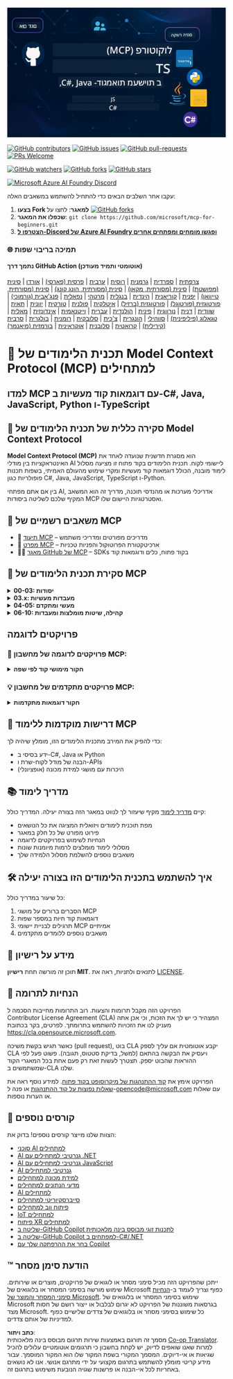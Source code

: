 <!--
CO_OP_TRANSLATOR_METADATA:
{
  "original_hash": "5dc09d7099d2f09f3e472bc8f073622d",
  "translation_date": "2025-06-23T14:35:35+00:00",
  "source_file": "README.md",
  "language_code": "he"
}
-->
![MCP-for-beginners](../../translated_images/mcp-beginners.2ce2b317996369ff66c5b72e25eff9d4288ab2741fc70c0b4e523d1ae1e249fd.he.png) 

[![GitHub contributors](https://img.shields.io/github/contributors/microsoft/mcp-for-beginners.svg)](https://GitHub.com/microsoft/mcp-for-beginners/graphs/contributors)
[![GitHub issues](https://img.shields.io/github/issues/microsoft/mcp-for-beginners.svg)](https://GitHub.com/microsoft/mcp-for-beginners/issues)
[![GitHub pull-requests](https://img.shields.io/github/issues-pr/microsoft/mcp-for-beginners.svg)](https://GitHub.com/microsoft/mcp-for-beginners/pulls)
[![PRs Welcome](https://img.shields.io/badge/PRs-welcome-brightgreen.svg?style=flat-square)](http://makeapullrequest.com)

[![GitHub watchers](https://img.shields.io/github/watchers/microsoft/mcp-for-beginners.svg?style=social&label=Watch)](https://GitHub.com/microsoft/mcp-for-beginners/watchers)
[![GitHub forks](https://img.shields.io/github/forks/microsoft/mcp-for-beginners.svg?style=social&label=Fork)](https://GitHub.com/microsoft/mcp-for-beginners/fork)
[![GitHub stars](https://img.shields.io/github/stars/microsoft/mcp-for-beginners?style=social&label=Star)](https://GitHub.com/microsoft/mcp-for-beginners/stargazers)


[![Microsoft Azure AI Foundry Discord](https://dcbadge.vercel.app/api/server/ByRwuEEgH4)](https://discord.com/invite/ByRwuEEgH4)


עקבו אחר השלבים הבאים כדי להתחיל להשתמש במשאבים האלה:
1. **בצעו Fork למאגר**: לחצו על [![GitHub forks](https://img.shields.io/github/forks/microsoft/mcp-for-beginners.svg?style=social&label=Fork)](https://GitHub.com/microsoft/mcp-for-beginners/fork)
2. **שכפלו את המאגר**:   `git clone https://github.com/microsoft/mcp-for-beginners.git`
3. [**הצטרפו ל-Discord של Azure AI Foundry ופגשו מומחים ומפתחים אחרים**](https://discord.com/invite/ByRwuEEgH4)


### 🌐 תמיכה בריבוי שפות

#### נתמך דרך GitHub Action (אוטומטי ותמיד מעודכן)
[צרפתית](../fr/README.md) | [ספרדית](../es/README.md) | [גרמנית](../de/README.md) | [רוסית](../ru/README.md) | [ערבית](../ar/README.md) | [פרסית (פארסי)](../fa/README.md) | [אורדו](../ur/README.md) | [סינית (מפושטת)](../zh/README.md) | [סינית (מסורתית, מקאו)](../mo/README.md) | [סינית (מסורתית, הונג קונג)](../hk/README.md) | [סינית (מסורתית, טייוואן)](../tw/README.md) | [יפנית](../ja/README.md) | [קוריאנית](../ko/README.md) | [הינדית](../hi/README.md) | [בנגלית](../bn/README.md) | [מרטהי](../mr/README.md) | [נפאלית](../ne/README.md) | [פנג'אבית (גורמוכי)](../pa/README.md) | [פורטוגזית (פורטוגל)](../pt/README.md) | [פורטוגזית (ברזיל)](../br/README.md) | [איטלקית](../it/README.md) | [פולנית](../pl/README.md) | [טורקית](../tr/README.md) | [יוונית](../el/README.md) | [תאית](../th/README.md) | [שוודית](../sv/README.md) | [דנית](../da/README.md) | [נורווגית](../no/README.md) | [פינית](../fi/README.md) | [הולנדית](../nl/README.md) | [עברית](./README.md) | [וייטנאמית](../vi/README.md) | [אינדונזית](../id/README.md) | [מאלית](../ms/README.md) | [טגאלוג (פיליפינית)](../tl/README.md) | [סווהילי](../sw/README.md) | [הונגרית](../hu/README.md) | [צ'כית](../cs/README.md) | [סלובקית](../sk/README.md) | [רומנית](../ro/README.md) | [בולגרית](../bg/README.md) | [סרבית (קירילית)](../sr/README.md) | [קרואטית](../hr/README.md) | [סלובנית](../sl/README.md) | [אוקראינית](../uk/README.md) | [בורמזית (מיאנמר)](../my/README.md)
# 🚀 תכנית הלימודים של Model Context Protocol (MCP) למתחילים

## **למדו MCP עם דוגמאות קוד מעשיות ב-C#, Java, JavaScript, Python ו-TypeScript**

## 🧠 סקירה כללית של תכנית הלימודים של Model Context Protocol

**Model Context Protocol (MCP)** הוא מסגרת חדשנית שנועדה לאחד את האינטראקציות בין מודלי AI ליישומי לקוח. תכנית הלימודים בקוד פתוח זו מציעה מסלול לימוד מובנה, הכולל דוגמאות קוד מעשיות ומקרי שימוש מהעולם האמיתי, בשפות תכנות פופולריות כגון C#, Java, JavaScript, TypeScript ו-Python.

בין אם אתם מפתחי AI, אדריכלי מערכות או מהנדסי תוכנה, מדריך זה הוא המשאב המקיף שלכם לשליטה ביסודות MCP ואסטרטגיות היישום שלו.

## 🔗 משאבים רשמיים של MCP

- 📘 [תיעוד MCP](https://modelcontextprotocol.io/) – מדריכים מפורטים ומדריכי משתמש  
- 📜 [מפרט MCP](https://spec.modelcontextprotocol.io/) – ארכיטקטורת הפרוטוקול והפניות טכניות  
- 🧑‍💻 [מאגר GitHub של MCP](https://github.com/modelcontextprotocol) – SDKs בקוד פתוח, כלים ודוגמאות קוד  

## 🧭 סקירת תכנית הלימודים של MCP

<details>
  <summary><strong>00-03: יסודות</strong></summary>

- **00. מבוא ל-MCP**  
  סקירה כללית של Model Context Protocol וחשיבותו בצנרת AI. [למידע נוסף](./00-Introduction/README.md)
- **01. הסברים על מושגי יסוד**  
  חקירה מעמיקה של מושגי היסוד ב-MCP. [למידע נוסף](./01-CoreConcepts/README.md)
- **02. אבטחה ב-MCP**  
  איומי אבטחה ופרקטיקות מומלצות. [למידע נוסף](./02-Security/README.md)
- **03. התחלה עם MCP**  
  הגדרת סביבה, שרתים/לקוחות בסיסיים, אינטגרציה. [למידע נוסף](./03-GettingStarted/README.md)
</details>

<details>
  <summary><strong>03.x: מעבדות מעשיות</strong></summary>

- **3.1. השרת הראשון** – [מדריך](./03-GettingStarted/01-first-server/README.md)
- **3.2. הלקוח הראשון** – [מדריך](./03-GettingStarted/02-client/README.md)
- **3.3. לקוח עם LLM** – [מדריך](./03-GettingStarted/03-llm-client/README.md)
- **3.4. צריכת שרת עם Visual Studio Code** – [מדריך](./03-GettingStarted/04-vscode/README.md)
- **3.5. יצירת שרת באמצעות SSE** – [מדריך](./03-GettingStarted/05-sse-server/README.md)
- **3.6. שידור HTTP** – [מדריך](./03-GettingStarted/06-http-streaming/README.md)
- **3.7. שימוש ב-AI Toolkit** – [מדריך](./03-GettingStarted/07-aitk/README.md)
- **3.8. בדיקת השרת שלך** – [מדריך](./03-GettingStarted/08-testing/README.md)
- **3.9. פריסת השרת שלך** – [מדריך](./03-GettingStarted/09-deployment/README.md)
</details>

<details>
  <summary><strong>04-05: מעשי ומתקדם</strong></summary>

- **04. יישום מעשי**  
  SDKs, איתור באגים, בדיקות, תבניות פרומפט לשימוש חוזר. [למידע נוסף](./04-PracticalImplementation/README.md)
- **05. נושאים מתקדמים ב-MCP**  
  AI רב-מודאלי, סקיילינג, שימוש ארגוני. [למידע נוסף](./05-AdvancedTopics/README.md)
- **5.1. אינטגרציה של MCP עם Azure** – [מדריך](./05-AdvancedTopics/mcp-integration/README.md)
- **5.2. רב-מודאליות** – [מדריך](./05-AdvancedTopics/mcp-multi-modality/README.md)
- **5.3. הדגמת OAuth2 ב-MCP** – [מדריך](./05-AdvancedTopics/mcp-oauth2-demo/README.md)
- **5.4. הקשרים שורשיים** – [מדריך](./05-AdvancedTopics/mcp-root-contexts/README.md)
- **5.5. ניתוב** – [מדריך](./05-AdvancedTopics/mcp-routing/README.md)
- **5.6. דגימה** – [מדריך](./05-AdvancedTopics/mcp-sampling/README.md)
- **5.7. סקיילינג** – [מדריך](./05-AdvancedTopics/mcp-scaling/README.md)
- **5.8. אבטחה** – [מדריך](./05-AdvancedTopics/mcp-security/README.md)
- **5.9. חיפוש אינטרנטי ב-MCP** – [מדריך](./05-AdvancedTopics/web-search-mcp/README.md)
- **5.10. שידור בזמן אמת** – [מדריך](./05-AdvancedTopics/mcp-realtimestreaming/README.md)
- **5.11. חיפוש אינטרנטי בזמן אמת** – [מדריך](./05-AdvancedTopics/mcp-realtimesearch/README.md)
</details>

<details>
  <summary><strong>06-10: קהילה, שיטות מומלצות ומעבדות</strong></summary>

- **06. תרומות קהילתיות** – [מדריך](./06-CommunityContributions/README.md)
- **07. תובנות מהטמעה מוקדמת** – [מדריך](./07-LessonsFromEarlyAdoption/README.md)
- **08. שיטות עבודה מומלצות ל-MCP** – [מדריך](./08-BestPractices/README.md)
- **09. מקרי מבחן ל-MCP** – [מדריך](./09-CaseStudy/README.md)
- **10. ייעול זרימות עבודה ב-AI: בניית שרת MCP עם AI Toolkit** – [מעבדה מעשית](./10-StreamliningAIWorkflowsBuildingAnMCPServerWithAIToolkit/README.md)
</details>

## פרויקטים לדוגמה

### 🧮 פרויקטים לדוגמה של מחשבון MCP:
<details>
  <summary><strong>חקור מימושי קוד לפי שפה</strong></summary>

  - [דוגמת שרת MCP ב-C#](./03-GettingStarted/samples/csharp/README.md)
  - [מחשבון MCP ב-Java](./03-GettingStarted/samples/java/calculator/README.md)
  - [הדגמת MCP ב-JavaScript](./03-GettingStarted/samples/javascript/README.md)
  - [שרת MCP ב-Python](../../03-GettingStarted/samples/python/mcp_calculator_server.py)
  - [דוגמת MCP ב-TypeScript](./03-GettingStarted/samples/typescript/README.md)

</details>

### 💡 פרויקטים מתקדמים של מחשבון MCP:
<details>
  <summary><strong>חקור דוגמאות מתקדמות</strong></summary>

  - [דוגמה מתקדמת ב-C#](./04-PracticalImplementation/samples/csharp/README.md)
  - [דוגמת אפליקציית מכולה ב-Java](./04-PracticalImplementation/samples/java/containerapp/README.md)
  - [דוגמה מתקדמת ב-JavaScript](./04-PracticalImplementation/samples/javascript/README.md)
  - [מימוש מורכב ב-Python](../../04-PracticalImplementation/samples/python/mcp_sample.py)
  - [דוגמת מכולה ב-TypeScript](./04-PracticalImplementation/samples/typescript/README.md)

</details>

## 🎯 דרישות מוקדמות ללימוד MCP

כדי להפיק את המירב מתכנית הלימודים הזו, מומלץ שיהיה לך:

- ידע בסיסי ב-C#, Java או Python  
- הבנה של מודל לקוח-שרת ו-APIs  
- (אופציונלי) היכרות עם מושגי למידת מכונה  

## 📚 מדריך לימוד

קיים [מדריך לימוד](./study_guide.md) מקיף שיעזור לך לנווט במאגר הזה בצורה יעילה. המדריך כולל:

- מפת תוכנית לימודים ויזואלית המציגה את כל הנושאים  
- פירוט מפורט של כל חלק במאגר  
- הנחיות לשימוש בפרויקטים לדוגמה  
- מסלולי לימוד מומלצים לרמות מיומנות שונות  
- משאבים נוספים להשלמת מסלול הלמידה שלך  

## 🛠️ איך להשתמש בתכנית הלימודים הזו בצורה יעילה

כל שיעור במדריך כולל:

1. הסברים ברורים על מושגי MCP  
2. דוגמאות קוד חיות במספר שפות  
3. תרגילים לבניית יישומי MCP אמיתיים  
4. משאבים נוספים ללומדים מתקדמים  

## 📜 מידע על רישיון

תוכן זה מורשה תחת **רישיון MIT**. לתנאים ולתניות, ראה את [LICENSE](../../LICENSE).

## 🤝 הנחיות לתרומה

הפרויקט הזה מקבל תרומות והצעות. רוב התרומות מחייבות הסכמה ל  
Contributor License Agreement (CLA) המצהיר כי יש לך את הזכות, וכי אכן אתה מעניק לנו את הזכויות להשתמש בתרומתך. לפרטים, בקר בכתובת <https://cla.opensource.microsoft.com>.

כאשר תגיש בקשת משיכה (pull request), בוט CLA יקבע אוטומטית אם עליך לספק CLA ויעסיק את הבקשה בהתאם (למשל, בדיקת סטטוס, תגובה). פשוט פעל לפי ההוראות שהבוט יספק. תצטרך לעשות זאת רק פעם אחת בכל המאגרי הקוד שמשתמשים ב-CLA שלנו.

הפרויקט אימץ את [קוד ההתנהגות של מיקרוסופט בקוד פתוח](https://opensource.microsoft.com/codeofconduct/). למידע נוסף ראה את [שאלות נפוצות על קוד ההתנהגות](https://opensource.microsoft.com/codeofconduct/faq/) או פנה ל-[opencode@microsoft.com](mailto:opencode@microsoft.com) עם שאלות או הערות נוספות.

## 🎒 קורסים נוספים  
הצוות שלנו מייצר קורסים נוספים! בדוק את:

- [סוכני AI למתחילים](https://github.com/microsoft/ai-agents-for-beginners?WT.mc_id=academic-105485-koreyst)  
- [AI גנרטיבי למתחילים עם .NET](https://github.com/microsoft/Generative-AI-for-beginners-dotnet?WT.mc_id=academic-105485-koreyst)  
- [AI גנרטיבי למתחילים עם JavaScript](https://github.com/microsoft/generative-ai-with-javascript?WT.mc_id=academic-105485-koreyst)  
- [AI גנרטיבי למתחילים](https://github.com/microsoft/generative-ai-for-beginners?WT.mc_id=academic-105485-koreyst)  
- [למידת מכונה למתחילים](https://aka.ms/ml-beginners?WT.mc_id=academic-105485-koreyst)  
- [מדעי הנתונים למתחילים](https://aka.ms/datascience-beginners?WT.mc_id=academic-105485-koreyst)  
- [AI למתחילים](https://aka.ms/ai-beginners?WT.mc_id=academic-105485-koreyst)  
- [סייברסקיוריטי למתחילים](https://github.com/microsoft/Security-101??WT.mc_id=academic-96948-sayoung)  
- [פיתוח ווב למתחילים](https://aka.ms/webdev-beginners?WT.mc_id=academic-105485-koreyst)  
- [IoT למתחילים](https://aka.ms/iot-beginners?WT.mc_id=academic-105485-koreyst)  
- [פיתוח XR למתחילים](https://github.com/microsoft/xr-development-for-beginners?WT.mc_id=academic-105485-koreyst)
- [שליטה ב-GitHub Copilot לתכנות זוגי מבוסס בינה מלאכותית](https://aka.ms/GitHubCopilotAI?WT.mc_id=academic-105485-koreyst)
- [שליטה ב-GitHub Copilot למפתחים ב-C#/.NET](https://github.com/microsoft/mastering-github-copilot-for-dotnet-csharp-developers?WT.mc_id=academic-105485-koreyst)
- [בחר את ההרפתקה שלך עם Copilot](https://github.com/microsoft/CopilotAdventures?WT.mc_id=academic-105485-koreyst)


## ™️ הודעת סימן מסחר

ייתכן שהפרויקט הזה מכיל סימני מסחר או לוגואים של פרויקטים, מוצרים או שירותים. שימוש מורשה בסימני המסחר או בלוגואים של Microsoft כפוף וצריך לעמוד ב-[הנחיות סימני המסחר והמוצר של Microsoft](https://www.microsoft.com/legal/intellectualproperty/trademarks/usage/general).
שימוש בסימני המסחר או בלוגואים של Microsoft בגרסאות משוננות של הפרויקט לא יגרום לבלבול או ייצור רושם של חסות מצד Microsoft.
כל שימוש בסימני מסחר או בלוגואים של צדדים שלישיים כפוף למדיניות של אותם צדדים.

**כתב ויתור**:  
מסמך זה תורגם באמצעות שירות תרגום מבוסס בינה מלאכותית [Co-op Translator](https://github.com/Azure/co-op-translator). למרות שאנו שואפים לדיוק, יש לקחת בחשבון כי תרגומים אוטומטיים עלולים להכיל שגיאות או אי-דיוקים. המסמך המקורי בשפת המקור שלו הוא המקור המוסמך. עבור מידע קריטי מומלץ להשתמש בתרגום מקצועי על ידי מתרגם אנושי. אנו לא נושאים באחריות לכל אי-הבנה או פרשנות שגויה הנובעת משימוש בתרגום זה.